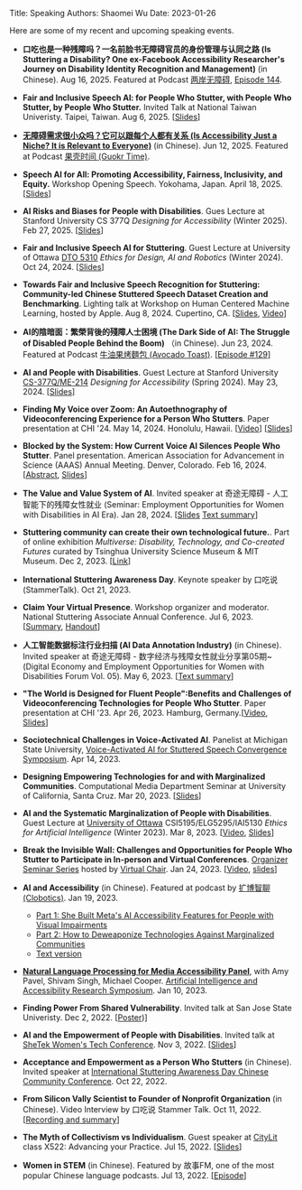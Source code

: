 Title: Speaking
Authors: Shaomei Wu
Date: 2023-01-26

Here are some of my recent and upcoming speaking events.

- **口吃也是一种残障吗？一名前脸书无障碍官员的身份管理与认同之路 (Is Stuttering a Disability? One ex-Facebook Accessibility Researcher's Journey on Disability Identity Recognition and Management)**  (in Chinese). Aug 16, 2025. Featured at Podcast [两岸无障碍](https://podcasts.apple.com/tw/podcast/%E4%B8%A4%E5%B2%B8%E6%97%A0%E9%9A%9C%E7%A2%8D/id1540270057), [Episode 144](https://podcasts.apple.com/tw/podcast/%E4%B8%A4%E5%B2%B8%E6%97%A0%E9%9A%9C%E7%A2%8D144-%E5%8F%A3%E5%90%83%E4%B9%9F%E6%98%AF%E4%B8%80%E7%A7%8D%E6%AE%8B%E9%9A%9C%E5%90%97-%E4%B8%80%E5%90%8D%E5%89%8D%E8%84%B8%E4%B9%A6%E6%97%A0%E9%9A%9C%E7%A2%8D%E5%AE%98%E5%91%98%E7%9A%84%E8%BA%AB%E4%BB%BD%E7%AE%A1%E7%90%86%E4%B8%8E%E8%AE%A4%E5%90%8C%E4%B9%8B%E8%B7%AF/id1540270057?i=1000722260636).

- **Fair and Inclusive Speech AI:  for People Who Stutter, with People Who Stutter, by People Who Stutter.** Invited Talk at National Taiwan Univeristy. Taipei, Taiwan. Aug 6, 2025. [[Slides](https://www.canva.com/design/DAGvGbitCzA/PQkCVEQVRg78rRBjXCMgnw/view?utm_content=DAGvGbitCzA&utm_campaign=designshare&utm_medium=link2&utm_source=uniquelinks&utlId=h9d16f055e0)]

- [**无障碍需求很小众吗？它可以跟每个人都有关系 (Is Accessibility Just a Niche? It is Relevant to Everyone)**](https://podcasts.apple.com/cn/podcast/%E6%97%A0%E9%9A%9C%E7%A2%8D%E9%9C%80%E6%B1%82%E5%BE%88%E5%B0%8F%E4%BC%97%E5%90%97-%E5%AE%83%E5%8F%AF%E4%BB%A5%E8%B7%9F%E6%AF%8F%E4%B8%AA%E4%BA%BA%E9%83%BD%E6%9C%89%E5%85%B3%E7%B3%BB/id1745853892?i=1000712658977) (in Chinese). Jun 12, 2025. Featured at Podcast [果壳时间 (Guokr Time)](https://podcasts.apple.com/cn/podcast/%E6%9E%9C%E5%A3%B3%E6%97%B6%E9%97%B4/id1745853892). 

- **Speech AI for All: Promoting Accessibility, Fairness, Inclusivity, and Equity.** Workshop Opening Speech. Yokohama, Japan. April 18, 2025. [[Slides]({static}/pdfs/chi2025_speech_ai_for_all_slides.pdf)]

- **AI Risks and Biases for People with Disabilities**. Gues Lecture at Stanford University CS 377Q *Designing for Accessibility* (Winter 2025). Feb 27, 2025. [[Slides](https://www.canva.com/design/DAGgKH6ucDE/pZGnFa4eS3259quYKiZLXA/view?utm_content=DAGgKH6ucDE&utm_campaign=designshare&utm_medium=link2&utm_source=uniquelinks&utlId=h88e744d175)]

- **Fair and Inclusive Speech AI for Stuttering**. Guest Lecture at University of Ottawa [DTO 5310](https://www.uottawa.ca/faculty-engineering/online-programs/master-interdisciplinary-artificial-intelligence) *Ethics for Design, AI and Robotics* (Winter 2024). Oct 24, 2024. [[Slides](https://www.canva.com/design/DAGUcAjHwCk/SJhiUWvm-zrQGP6gpnYd-w/view?utm_content=DAGUcAjHwCk&utm_campaign=designshare&utm_medium=link&utm_source=editor)]

- **Towards Fair and Inclusive Speech Recognition for Stuttering: Community-led Chinese Stuttered Speech Dataset Creation and Benchmarking**. Lighting talk at Workshop on Human Centered Machine Learning, hosted by Apple. Aug 8, 2024. Cupertino, CA. [[Slides](https://mycanvaaimpower.my.canva.site/hcml-workshop-lighting-talk), [Video](https://www.canva.com/design/DAGMABGVroU/hn56IYATdWcZxr0aqH7eOg/view?utm_content=DAGMABGVroU&utm_campaign=designshare&utm_medium=link&utm_source=editor#10)]

- **AI的陰暗面：繁榮背後的殘障人士困境 (The Dark Side of AI: The Struggle of Disabled People Behind the Boom)** （in Chinese). Jun 23, 2024. Featured at Podcast [牛油果烤麵包 (Avocado Toast)](https://podcasts.apple.com/us/podcast/%E7%89%9B%E6%B2%B9%E6%9E%9C%E7%83%A4%E9%9D%A2%E5%8C%85/id1479918340). [[Episode #129](https://avocadotoast.typlog.io/episodes/aidisability)]

- **AI and People with Disabilities**. Guest Lecture at Stanford University [CS-377Q/ME-214](https://canvas.stanford.edu/courses/188170) *Designing for Accessibility* (Spring 2024). May 23, 2024. [[Slides]({static}/pdfs/shaomei_stanford_lecture.pdf)]

- **Finding My Voice over Zoom: An Autoethnography of Videoconferencing Experience for a Person Who Stutters**. Paper presentation at CHI '24. May 14, 2024. Honolulu, Hawaii. [[Video](https://youtu.be/A3AF4JSj4QE?feature=shared)] [[Slides]({static}/pdfs/chi2024_autoethnography_slides.pdf)]

- **Blocked by the System: How Current Voice AI Silences People Who Stutter**. Panel presentation. American Association for Advancement in Science (AAAS) Annual Meeting. Denver, Colorado. Feb 16, 2024. [[Abstract](https://aaas.confex.com/aaas/2024/meetingapp.cgi/Paper/32042), [Slides](https://aimpower.org/wp-content/uploads/2024/02/AAAS-Shaomei.pdf)]  

- **The Value and Value System of AI**. Invited speaker at 奇途无障碍 - 人工智能下的残障女性就业 (Seminar: Employment Opportunities for Women with Disabilities in AI Era). Jan 28, 2024. [[Slides](https://www.canva.com/design/DAF7HKRPQxU/Yn55FCyuoG0aMQ2qeyDtKg/view?utm_content=DAF7HKRPQxU&utm_campaign=designshare&utm_medium=link&utm_source=viewer) [Text summary](https://mp.weixin.qq.com/s/uUn5gMrZGl2i5XK1sBY0pg)]

- **Stuttering community can create their own technological future.**. Part of online exhibition *Multiverse: Disability, Technology, and Co-created Futures* curated by Tsinghua University Science Museum & MIT Museum. Dec 2, 2023. [[Link](https://www.disability-tech.net/en/hiddenfigures2)]

- **International Stuttering Awareness Day**. Keynote speaker by 口吃说 (StammerTalk). Oct 21, 2023.

- **Claim Your Virtual Presence**. Workshop organizer and moderator. National Stuttering Associate Annual Conference. Jul 6, 2023. [[Summary](https://aimpower.org/2023/07/25/stuttering-and-video-conferencing-strategies-and-best-practices/), [Handout](https://aimpowerorg.files.wordpress.com/2023/07/videoconferencing_and_stuttering_best_practices.pdf)]

- **人工智能数据标注行业扫描 (AI Data Annotation Industry)** (in Chinese). Invited speaker at 奇途无障碍 - 数字经济与残障女性就业分享第05期~(Digital Economy and Employment Opportunities for Women with Disabilities Forum Vol. 05). May 6, 2023. [[Text summary](https://mp.weixin.qq.com/s/bFYwzcj-gwtoswyZBgfrdA)]

- **"The World is Designed for Fluent People":Benefits and Challenges of Videoconferencing Technologies for People Who Stutter**. Paper presentation at CHI '23. Apr 26, 2023. Hamburg, Germany.[[Video](https://youtu.be/TFmdxGvEliE), [Slides](https://aimpowerorg.files.wordpress.com/2023/04/chi-2023-stuttering-and-vc.pdf)]

- **Sociotechnical Challenges in Voice-Activated AI**. Panelist at Michigan State University, [Voice-Activated AI for Stuttered Speech Convergence Symposium](https://stutteringlab.msu.edu/HeardAI/). Apr 14, 2023.

- **Designing Empowering Technologies for and with Marginalized Communities**. Computational Media Department Seminar at University of California, Santa Cruz. Mar 20, 2023. [[Slides]({static}/pdfs/Shaomei_UCSC_CM_seminar_deck.pdf)]

- **AI and the Systematic Marginalization of People with Disabilities**. Guest Lecture at [University of Ottawa](https://www.uottawa.ca/en) CSI5195/ELG5295/IAI5130 *Ethics for Artificial Intelligence* (Winter 2023). Mar 8, 2023. [[Video](https://youtu.be/Uv0RIMA9xSo), [Slides]({static}/pdfs/AI_and_the_marginalization_of_PwD.pdf)]

- **Break the Invisible Wall: Challenges and Opportunities for People Who Stutter to Participate in In-person and Virtual Conferences**. [Organizer Seminar Series](https://www.virtualchair.net/organizer-seminar-series) hosted by [Virtual Chair](https://www.virtualchair.net/). Jan 24, 2023. [[Video](https://youtu.be/mJNQkXNImXU), [slides](https://www.canva.com/design/DAFYQhWgVPQ/U59jxPTsj6_TR-3lHLGIVQ/view?website#4:title-page)]

- **AI and Accessibility** (in Chinese). Featured at podcast by [扩博智聊 (Clobotics)](https://clobotics.com/). Jan 19, 2023.
	- [Part 1: She Built Meta's AI Accessibility Features for People with Visual Impairments](https://podcasts.apple.com/us/podcast/%E6%89%A9%E5%8D%9A%E6%99%BA%E8%81%8A-%E6%9C%89ai%E5%91%B3%E9%81%93%E7%9A%84%E8%AE%BF%E8%B0%88%E8%8A%82%E7%9B%AE/id1635907477?i=1000595553902) 
	- [Part 2: How to Deweaponize Technologies Against Marginalized Communities](https://podcasts.apple.com/us/podcast/%E6%89%A9%E5%8D%9A%E6%99%BA%E8%81%8A-%E6%9C%89ai%E5%91%B3%E9%81%93%E7%9A%84%E8%AE%BF%E8%B0%88%E8%8A%82%E7%9B%AE/id1635907477?i=1000596825100)
	- [Text version](https://mp.weixin.qq.com/s/LIlc0H7H62IBdTWthN20ww)


- [**Natural Language Processing for Media Accessibility Panel**](https://www.w3.org/WAI/about/projects/wai-coop/symposium2/#panel-2-natural-language-processing-for-media-accessibility), with Amy Pavel, Shivam Singh, Michael Cooper. [Artificial Intelligence and Accessibility Research Symposium](https://www.w3.org/WAI/about/projects/wai-coop/symposium2/). Jan 10, 2023.

- **Finding Power From Shared Vulnerability**. Invited talk at San Jose State Univeristy. Dec 2, 2022. [[Poster]({static}/pdfs/sjsu_poster.pdf))]

- **AI and the Empowerment of People with Disabilities**. Invited talk at [SheTek Women's Tech Conference](https://shetek.bizligo.com/event/details/shetek-women-s-tech-conference-2022-day-1-in-person-day-2-virtual/90). Nov 3, 2022. [[Slides]({static}/pdfs/shetek_deck.pdf)]

- **Acceptance and Empowerment as a Person Who Stutters** (in Chinese). Invited speaker at [International Stuttering Awareness Day Chinese Community Conference](https://mp.weixin.qq.com/s/VsP0hTNt4cF_1D62G9bB1A). Oct 22, 2022.

- **From Silicon Vally Scientist to Founder of Nonprofit Organization** (in Chinese). Video Interview by 口吃说 Stammer Talk. Oct 11, 2022. [[Recording and summary](https://mp.weixin.qq.com/s/iOs2A-e_w3lacASZRilQ9A)]

- **The Myth of Collectivism vs Individualism**. Guest speaker at [CityLit](https://www.citylit.ac.uk/courses/specialist-learning/speech-therapy) class X522: Advancing your Practice. Jul 15, 2022. [[Slides]({static}/pdfs/citylit_workshop_slides.pdf)]

- **Women in STEM** (in Chinese). Featured by 故事FM, one of the most popular Chinese language podcasts. Jul 13, 2022. [[Episode](https://podcasts.apple.com/us/podcast/%E6%95%85%E4%BA%8B-fm/id1256399960?i=1000569771301)]

